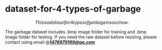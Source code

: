 # dataset-for-4-types-of-garbage

$$This is a dataset for 4 types of garbage in soochow. $$

The garbage dataset includes .bmp image folder for training and .bmp image folder for testing. If you need the raw dataset before resizing, please contact using email @***1476979199@qq.com***
